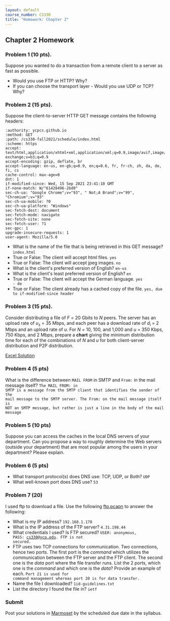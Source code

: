 ```yaml
---
layout: default
course_number: CS330
title: "Homework: Chapter 2"
---
```

## Chapter 2 Homework

### Problem 1 (10 pts).
Suppose you wanted to do a transaction from a remote client to a server as fast as possible.  
  - Would you use FTP or HTTP? Why?
  - If you can choose the transport layer - Would you use UDP or TCP? Why?

### Problem 2 (15 pts).
Suppose the client-to-server HTTP GET message contains the following headers:
```
:authority: ycpcs.github.io
:method: GET
:path: /cs330-fall2021/schedule/index.html
:scheme: https
accept: text/html,application/xhtml+xml,application/xml;q=0.9,image/avif,image/webp,image/apng,*/*;q=0.8,application/signed-exchange;v=b3;q=0.9
accept-encoding: gzip, deflate, br
accept-language: en-us, en-gb;q=0.9, en;q=0.6, fr, fr-ch, zh, da, de, fi, cs
cache-control: max-age=0
dnt: 1
if-modified-since: Wed, 15 Sep 2021 23:41:10 GMT
if-none-match: W/"61428496-2bd0"
sec-ch-ua: "Google Chrome";v="93", " Not;A Brand";v="99", "Chromium";v="93"
sec-ch-ua-mobile: ?0
sec-ch-ua-platform: "Windows"
sec-fetch-dest: document
sec-fetch-mode: navigate
sec-fetch-site: none
sec-fetch-user: ?1
sec-gpc: 1
upgrade-insecure-requests: 1
user-agent: Mozilla/5.0
```
  - What is the name of the file that is being retrieved in this GET message? <code>index.html</code>
  - True or False: The client will accept html files. <code>yes</code>
  - True or False: The client will accept jpeg images. <code>no</code>
  - What is the client's preferred version of English? <code>en-us</code>
  - What is the client's least preferred version of English? <code>en</code>
  - True or False: The client will accept the German language. <code>yes - de</code>
  - True or False: The client already has a cached copy of the file. <code>yes, due to if-modified-since header </code>

### Problem 3 (15 pts).
Consider distributing a file of _F =_ 20 Gbits to _N_ peers. The server has an upload rate of _u<sub>s</sub>_ = 35 Mbps, and each peer has a download rate of _d<sub>i</sub>_ = 2 Mbps and an upload rate of _u_.
For _N_ = 10, 100, and 1,000 and _u_ = 350 Kbps, 750 Kbps, and 2 Mbps, prepare a **chart** giving the minimum distribution time for each of the combinations of _N_ and _u_ for both client-server distribution and P2P distribution.

[Excel Solution](cs_vs_p2p.xlsx)

### Problem 4 (5 pts)
What is the difference between ```MAIL FROM``` in SMTP and ```From:``` in the mail message itself?
<code>The MAIL FROM: in SMTP is a message from the SMTP client that identifies the sender of the mail message to the SMTP server. The From: on the mail message itself is NOT an SMTP message, but rather is just a line in the body of the mail message
</code>

### Problem 5 (10 pts)
Suppose you can access the caches in the local DNS servers of your department. Can you propose a way to roughly determine the Web servers (outside your department) that are most popular among the users in your department? Please explain.

### Problem 6 (5 pts)
  - What transport protocol(s) does DNS use: TCP, UDP, or Both? <code>UDP</code>
  - What well-known port does DNS use? <code>53</code>

### Problem 7 (20)
I used ftp to download a file. Use the following [ftp.pcapn](../schedule/files/ftp.pcapng) to answer the following:
  - What is my IP address? <code>192.168.1.178</code>
  - What is the IP address of the FTP server? <code>4.31.198.44</code>
  - What credentials I used? Is FTP secured? <code>USER: anonymous, PASS: cs330@ycp.edu. FTP is not secured.</code>
  - FTP uses two TCP connections for communication. Two connections, hence two ports. The first port is the _command_ which utilizes the communication between the FTP server and the FTP client. The second one is the _data_ port where the file transfer runs. List the 2 ports, which one is the  _command_  and which one is the _data_? Provide an example of each. <code>Port 21 is used for command management whereas port 20 is for data transfer. </code>
  - Name the file I downloaded? <code>1id-guidelines.txt</code>
  - List the directory I found the file in? <code>ietf</code>


### Submit

Post your solutions in [Marmoset](https://cs.ycp.edu/marmoset) by the scheduled due date in the syllabus.
